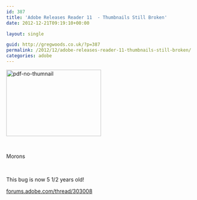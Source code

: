 ```yaml
---
id: 387
title: 'Adobe Releases Reader 11  - Thumbnails Still Broken'
date: 2012-12-21T09:19:10+00:00

layout: single

guid: http://gregwoods.co.uk/?p=387
permalink: /2012/12/adobe-releases-reader-11-thumbnails-still-broken/
categories: adobe
---
```

<img class="alignright size-full wp-image-389" alt="pdf-no-thumnail" src="http://gregwoods.co.uk/wp-content/uploads/2012/12/pdf-no-thumnail.png" width="253" height="177" />

&nbsp;

Morons

&nbsp;

This bug is now 5 1/2 years old!

[forums.adobe.com/thread/303008](http://forums.adobe.com/thread/303008)

